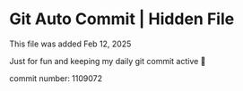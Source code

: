 # Git Auto Commit | Hidden File

This file was added Feb 12, 2025

Just for fun and keeping my daily git commit active 🤪

commit number: 1109072
